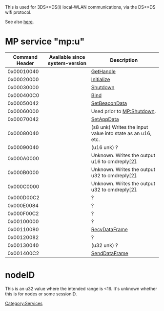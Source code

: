 This is used for 3DS\<\>DS(i) local-WLAN communications, via the
DS\<\>DS wifi protocol.

See also [here](MP_Registers "wikilink").

# MP service "mp:u"

| Command Header | Available since system-version | Description                                                |
|----------------|--------------------------------|------------------------------------------------------------|
| 0x00010040     |                                | [GetHandle](MP:GetHandle "wikilink")                       |
| 0x00020000     |                                | [Initialize](MP:Initialize "wikilink")                     |
| 0x00030000     |                                | [Shutdown](MP:Shutdown "wikilink")                         |
| 0x000400C0     |                                | [Bind](MP:Bind "wikilink")                                 |
| 0x00050042     |                                | [SetBeaconData](MP:SetBeaconData "wikilink")               |
| 0x00060000     |                                | Used prior to [MP:Shutdown](MP:Shutdown "wikilink").       |
| 0x00070042     |                                | [SetAppData](MP:SetAppData "wikilink")                     |
| 0x00080040     |                                | (s8 unk) Writes the input value into state as an u16, etc. |
| 0x00090040     |                                | (u16 unk) ?                                                |
| 0x000A0000     |                                | Unknown. Writes the output u16 to cmdreply\[2\].           |
| 0x000B0000     |                                | Unknown. Writes the output u32 to cmdreply\[2\].           |
| 0x000C0000     |                                | Unknown. Writes the output u32 to cmdreply\[2\].           |
| 0x000D00C2     |                                | ?                                                          |
| 0x000E0084     |                                | ?                                                          |
| 0x000F00C2     |                                | ?                                                          |
| 0x00100000     |                                | ?                                                          |
| 0x00110080     |                                | [RecvDataFrame](MP:RecvDataFrame "wikilink")               |
| 0x00120082     |                                | ?                                                          |
| 0x00130040     |                                | (u32 unk) ?                                                |
| 0x001400C2     |                                | [SendDataFrame](MP:SendDataFrame "wikilink")               |

# nodeID

This is an u32 value where the intended range is \<16. It's unknown
whether this is for nodes or some sessionID.

[Category:Services](Category:Services "wikilink")